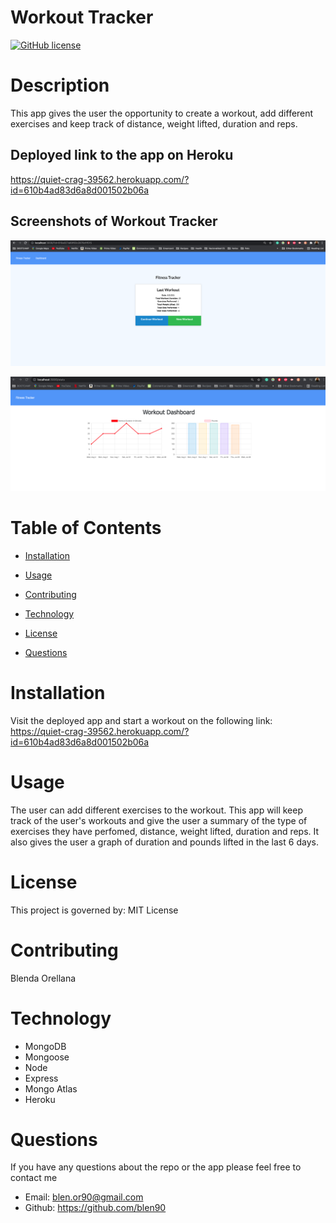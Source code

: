 # Workout Tracker 

[![GitHub license](https://img.shields.io/badge/license-MIT-blue.svg)](https://github.com/blen90/workout-tracker/)

# Description

This app gives the user the opportunity to create a workout, add different exercises and keep track of distance, weight lifted, duration and reps.


## Deployed link to the app on Heroku

https://quiet-crag-39562.herokuapp.com/?id=610b4ad83d6a8d001502b06a

## Screenshots of Workout Tracker

![Workout Tracker](workout-tracker-screenshot.jpg)


![Workout Tracker](workout-tracker-screenshot1.jpg)


# Table of Contents

* [Installation](#installation)
    
* [Usage](#usage)

* [Contributing](#contributing)

* [Technology](#technology)

* [License](#license)

* [Questions](#questions)

# Installation

Visit the deployed app and start a workout on the following link: https://quiet-crag-39562.herokuapp.com/?id=610b4ad83d6a8d001502b06a

# Usage

The user can add different exercises to the workout. This app will keep track of the user's workouts and give the user a summary of the type of exercises they have perfomed, distance, weight lifted, duration and reps. It also gives the user a graph of duration and pounds lifted in the last 6 days.

# License 

This project is governed by: MIT License

# Contributing

Blenda Orellana

# Technology

* MongoDB
* Mongoose
* Node
* Express
* Mongo Atlas
* Heroku

# Questions

If you have any questions about the repo or the app please feel free to contact me
 * Email: blen.or90@gmail.com
 * Github: https://github.com/blen90
